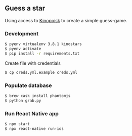 ## Guess a star

Using access to [Kinopoisk](https://www.kinopoisk.ru/) to create a simple guess-game.


### Development

```bash
$ pyenv virtualenv 3.8.1 kinostars
$ pyenv activate
$ pip install -r requirements.txt
```

Create file with credentials

```bash
$ cp creds.yml.example creds.yml
```

### Populate database

```bash
$ brew cask install phantomjs
$ python grab.py
```

### Run React Native app

```bash
$ npm start
$ npx react-native run-ios
```
